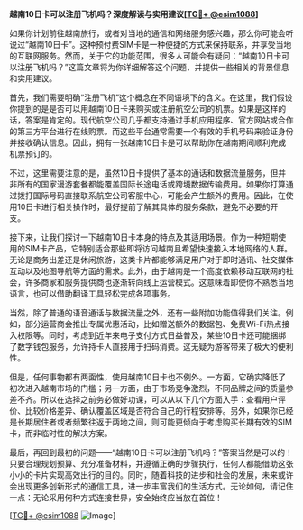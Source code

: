 **越南10日卡可以注册飞机吗？深度解读与实用建议[[TG💪+ @esim1088](https://t.me/s/esim1088)]**

如果你计划前往越南旅行，或者对当地的通信和网络服务感兴趣，那么你可能会听说过“越南10日卡”。这种预付费SIM卡是一种便捷的方式来保持联系，并享受当地的互联网服务。然而，关于它的功能范围，很多人可能会有疑问：“越南10日卡可以注册飞机吗？”这篇文章将为你详细解答这个问题，并提供一些相关的背景信息和实用建议。

首先，我们需要明确“注册飞机”这个概念在不同语境下的含义。在这里，我们假设你提到的是是否可以用越南10日卡来购买或注册航空公司的机票。如果是这样的话，答案是肯定的。现代航空公司几乎都支持通过手机应用程序、官方网站或合作的第三方平台进行在线购票。而这些平台通常需要一个有效的手机号码来验证身份并接收确认信息。因此，拥有一张越南10日卡是可以帮助你在越南期间顺利完成机票预订的。

不过，这里需要注意的是，虽然10日卡提供了基本的通话和数据流量服务，但并非所有的国家漫游套餐都能覆盖国际长途电话或跨境数据传输费用。如果你打算通过拨打国际号码直接联系航空公司客服中心，可能会产生额外的费用。因此，在使用10日卡进行相关操作时，最好提前了解其具体的服务条款，避免不必要的开支。

接下来，让我们探讨一下越南10日卡本身的特点及其适用场景。作为一种短期使用的SIM卡产品，它特别适合那些即将访问越南且希望快速接入本地网络的人群。无论是商务出差还是休闲旅游，这类卡片都能够满足用户对于即时通讯、社交媒体互动以及地图导航等方面的需求。此外，由于越南是一个高度依赖移动互联网的社会，许多商家和服务提供商也逐渐转向线上运营模式。这意味着即使你不熟悉当地语言，也可以借助翻译工具轻松完成各项事务。

当然，除了普通的语音通话与数据流量之外，还有一些附加功能值得我们关注。例如，部分运营商会推出专属优惠活动，比如赠送额外的数据包、免费Wi-Fi热点接入权限等。同时，考虑到近年来电子支付方式日益普及，某些10日卡还可能捆绑了数字钱包服务，允许持卡人直接用于扫码消费。这无疑为游客带来了极大的便利性。

但是，任何事物都有两面性，使用越南10日卡也不例外。一方面，它确实降低了初次进入越南市场的门槛；另一方面，由于市场竞争激烈，不同品牌之间的质量参差不齐。所以在选择之前务必做好功课，可以从以下几个方面入手：查看用户评价、比较价格差异、确认覆盖区域是否符合自己的行程安排等。另外，如果你已经是长期居住者或者频繁往返于两地之间，则可能更倾向于考虑购买长期有效的SIM卡，而非临时性的解决方案。

最后，再回到最初的问题——“越南10日卡可以注册飞机吗？”答案当然是可以的！只要合理规划预算、充分准备材料，并遵循正确的步骤执行，任何人都能借助这张小小的卡片实现高效出行的目的。同时，随着科技的进步和社会的发展，未来或许会出现更多创新形式的通信工具，进一步丰富我们的生活方式。无论如何，请记住一点：无论采用何种方式连接世界，安全始终应当放在首位！

[[TG💪+ @esim1088](https://t.me/s/esim1088) ![Image](https://i.postimg.cc/4NQfJmqS/Snipaste-2025-05-13-00-14-12.png)]